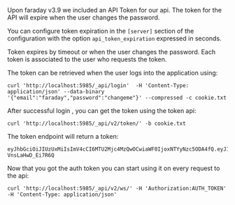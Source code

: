 Upon faraday v3.9 we included an API Token for our api.
The token for the API will expire when the user changes the password.

You can configure token expiration in the `[server]` section of the configuration with the option `api_token_expiration` expressed in seconds.

Token expires by timeout or when the user changes the password.
Each token is associated to the user who requests the token.

The token can be retrieved when the user logs into the application using:

```
curl 'http://localhost:5985/_api/login'  -H 'Content-Type: application/json' --data-binary '{"email":"faraday","password":"changeme"}' --compressed -c cookie.txt
```

After successful login , you can get the token using the token api:

```
curl 'http://localhost:5985/_api/v2/token/' -b cookie.txt
```

The token endpoint will return a token:

```
eyJhbGciOiJIUzUxMiIsImV4cCI6MTU2Mjc4MzQwOCwiaWF0IjoxNTYyNzc5ODA4fQ.eyJ1c2VyX2lkIjoxfQ.7Ha87yAFi5OFsTJUocgQOpsy3NfHlBRRI2449HvgU_GcywdZTzrW1kdWkX4vo4A84Ki7Hb-VnsLaHwD_Ei7R6Q
```

Now that you got the auth token you can start using it on every request to the api:

```
curl 'http://localhost:5985/_api/v2/ws/' -H 'Authorization:AUTH_TOKEN' -H 'Content-Type: application/json' 
```
